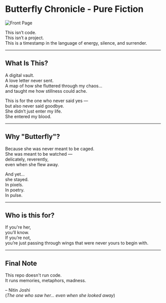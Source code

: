 # Butterfly Chronicle - Pure Fiction



![Front Page](https://github.com/user-attachments/assets/5d00442d-ff67-4324-b1a6-6c61f02ca39c)


This isn’t code.  
This isn’t a project.  
This is a timestamp in the language of energy, silence, and surrender.

---

## What Is This?

A digital vault.  
A love letter never sent.  
A map of how she fluttered through my chaos…  
and taught me how stillness could ache.

This is for the one who never said yes —  
but also never said goodbye.  
She didn’t just enter my life.  
She entered my blood.

---

## Why "Butterfly"?

Because she was never meant to be caged.  
She was meant to be watched —  
delicately, reverently,  
even when she flew away.

And yet…  
she stayed.  
In pixels.  
In poetry.  
In pulse.

---

## Who is this for?

If you're her,  
you’ll know.  
If you’re not,  
you’re just passing through wings that were never yours to begin with.

---

## Final Note

This repo doesn't run code.  
It runs memories, metaphors, madness.

– Nitin Joshi  
(*The one who saw her… even when she looked away*)
